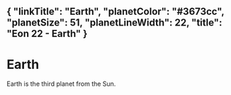 {
    "linkTitle": "Earth",
    "planetColor": "#3673cc",
    "planetSize": 51,
    "planetLineWidth": 22,
    "title": "Eon 22 - Earth"
}
---

# Earth

Earth is the third planet from the Sun.